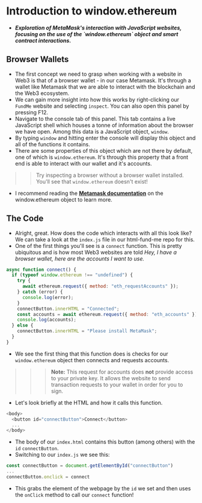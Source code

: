 # Introduction to window.ethereum
- ***Exploration of MetaMask's interaction with JavaScript websites, focusing on the use of the \`window.ethereum\` object and smart contract interactions.***

## Browser Wallets
- The first concept we need to grasp when working with a website in Web3 is that of a browser wallet - in our case Metamask. It's through a wallet like Metamask that we are able to interact with the blockchain and the Web3 ecosystem.
- We can gain more insight into how this works by right-clicking our `FundMe` website and selecting `inspect`. You can also open this panel by pressing F12.
- Navigate to the console tab of this panel. This tab contains a live JavaScript shell which houses a tonne of information about the browser we have open. Among this data is a JavaScript object, `window`.
- By typing `window` and hitting enter the console will display this object and all of the functions it contains.
- There are some properties of this object which are not there by default, one of which is `window.ethereum`. It's through this property that a front end is able to interact with our wallet and it's accounts.

>> Try inspecting a browser without a browser wallet installed. You'll see that `window.ethereum` doesn't exist!

- I recommend reading the **[Metamask documentation](https://docs.metamask.io/guide/)** on the window\.ethereum object to learn more.

## The Code
- Alright, great. How does the code which interacts with all this look like? We can take a look at the `index.js` file in our html-fund-me repo for this.
- One of the first things you'll see is a `connect` function. This is pretty ubiquitous and is how most Web3 websites are told _Hey, I have a browser wallet, here are the accounts I want to use._

```javascript
async function connect() {
  if (typeof window.ethereum !== "undefined") {
    try {
      await ethereum.request({ method: "eth_requestAccounts" });
    } catch (error) {
      console.log(error);
    }
    connectButton.innerHTML = "Connected";
    const accounts = await ethereum.request({ method: "eth_accounts" });
    console.log(accounts);
  } else {
    connectButton.innerHTML = "Please install MetaMask";
  }
}
```

- We see the first thing that this function does is checks for our `window.ethereum` object then connects and requests accounts.

>> > **Note:** This request for accounts does **not** provide access to your private key. It allows the website to send transaction requests to your wallet in order for you to sign.

- Let's look briefly at the HTML and how it calls this function.

```javascript
<body>
  <button id="connectButton">Connect</button>
  ...
</body>
```

- The body of our `index.html` contains this button (among others) with the `id` `connectButton`.
- Switching to our `index.js` we see this:
```javascript
const connectButton = document.getElementById("connectButton")
...
connectButton.onclick = connect
```

- This grabs the element of the webpage by the `id` we set and then uses the `onClick` method to call our `connect` function!
